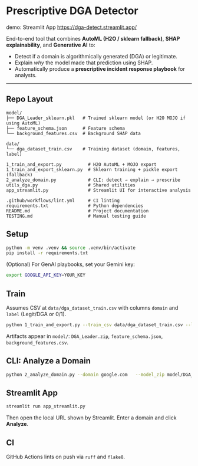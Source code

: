 # Prescriptive DGA Detector

demo: Streamlit App https://dga-detect.streamlit.app/

End-to-end tool that combines **AutoML (H2O / sklearn fallback)**, **SHAP explainability**, and **Generative AI** to:

- Detect if a domain is algorithmically generated (DGA) or legitimate.
- Explain *why* the model made that prediction using SHAP.
- Automatically produce a **prescriptive incident response playbook** for analysts.

---

## Repo Layout
```
model/
├── DGA_Leader_sklearn.pkl   # Trained sklearn model (or H2O MOJO if using AutoML)
├── feature_schema.json      # Feature schema
└── background_features.csv  # Background SHAP data

data/
└── dga_dataset_train.csv    # Training dataset (domain, features, label)

1_train_and_export.py          # H2O AutoML + MOJO export
1_train_and_export_sklearn.py  # Sklearn training + pickle export (fallback)
2_analyze_domain.py            # CLI: detect → explain → prescribe
utils_dga.py                   # Shared utilities
app_streamlit.py               # Streamlit UI for interactive analysis

.github/workflows/lint.yml     # CI linting
requirements.txt               # Python dependencies
README.md                      # Project documentation
TESTING.md                     # Manual testing guide
```
## Setup
```bash
python -m venv .venv && source .venv/bin/activate
pip install -r requirements.txt
```
(Optional) For GenAI playbooks, set your Gemini key:
```bash
export GOOGLE_API_KEY=YOUR_KEY
```
## Train
Assumes CSV at `data/dga_dataset_train.csv` with columns `domain` and `label` (Legit/DGA or 0/1).
```bash
python 1_train_and_export.py --train_csv data/dga_dataset_train.csv --label_col label --time_limit 300 --max_models 20
```
Artifacts appear in `model/`: `DGA_Leader.zip`, `feature_schema.json`, `background_features.csv`.
## CLI: Analyze a Domain
```bash
python 2_analyze_domain.py --domain google.com   --model_zip model/DGA_Leader.zip   --feature_schema model/feature_schema.json   --background_csv model/background_features.csv
```
## Streamlit App
```bash
streamlit run app_streamlit.py
```
Then open the local URL shown by Streamlit. Enter a domain and click **Analyze**.
## CI
GitHub Actions lints on push via `ruff` and `flake8`.
